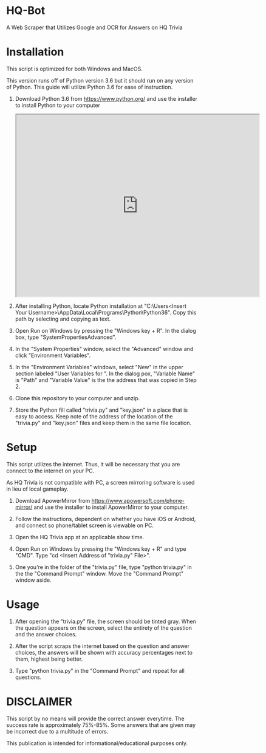 # HQ-Bot
A Web Scraper that Utilizes Google and OCR for Answers on HQ Trivia

# Installation
This script is optimized for both Windows and MacOS.

This version runs off of Python version 3.6 but it should run on any version of Python. This guide will utilize Python 3.6 for ease of instruction.

1.  Download Python 3.6 from https://www.python.org/ and use the installer to install Python to your computer
    <iframe src="https://drive.google.com/file/d/17XYp9-kTmykQS6rBOIHMZtpQWEfA9Q0V/preview" width="640" height="480"></iframe>
2. After installing Python, locate Python installation at "C:\Users\<Insert Your Username>\AppData\Local\Programs\Python\Python36". Copy this path by selecting and copying as text.

3. Open Run on Windows by pressing the "Windows key + R". In the dialog box, type "SystemPropertiesAdvanced".

4. In the "System Properties" window, select the "Advanced" window and click "Environment Variables".

5. In the "Environment Variables" windows, select "New" in the upper section labeled "User Variables for <Insert Your Username>". In the dialog pox, "Variable Name" is "Path" and "Variable Value" is the the address that was copied in Step 2.

6. Clone this repository to your computer and unzip.

7. Store the Python fill called "trivia.py" and "key.json" in a place that is easy to access. Keep note of the address of the location of the "trivia.py" and "key.json" files and keep them in the same file location.

# Setup
This script utilizes the internet. Thus, it will be necessary that you are connect to the internet on your PC.

As HQ Trivia is not compatible with PC, a screen mirroring software is used in lieu of local gameplay.

1.  Download ApowerMirror from https://www.apowersoft.com/phone-mirror/ and use the installer to install ApowerMirror to your computer.

2. Follow the instructions, dependent on whether you have iOS or Android, and connect so phone/tablet screen is viewable on PC.

3. Open the HQ Trivia app at an applicable show time.

4. Open Run on Windows by pressing the "Windows key + R" and type "CMD". Type "cd <Insert Address of "trivia.py" File>".

5. One you're in the folder of the "trivia.py" file, type "python trivia.py" in the the "Command Prompt" window. Move the "Command Prompt" window aside.

# Usage
1. After opening the "trivia.py" file, the screen should be tinted gray. When the question appears on the screen, select the entirety of the question and the answer choices.

2. After the script scraps the internet based on the question and answer choices, the answers will be shown with accuracy percentages next to them, highest being better.

3. Type "python trivia.py" in the "Command Prompt" and repeat for all questions.

# DISCLAIMER
This script by no means will provide the correct answer everytime. The success rate is approximately 75%-85%. Some answers that are given may be incorrect due to a multitude of errors.

This publication is intended for informational/educational purposes only.


